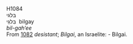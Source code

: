 <body>
  <p>H1084<br>  בּלגּי  <br> בִּלגַּי  ‎  bilgay  <br><i>bil-gah‘ee </i><br>From <a href="h1082.htm">1082</a>  <i>desistant</i>; <i>Bilgai</i>, an Israelite: - Bilgai.<br></p>
 </body>